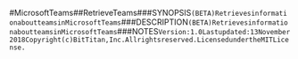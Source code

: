 #MicrosoftTeams##RetrieveTeams###SYNOPSIS```(BETA)RetrievesinformationaboutteamsinMicrosoftTeams```###DESCRIPTION```(BETA)RetrievesinformationaboutteamsinMicrosoftTeams```###NOTES```Version:1.0Lastupdated:13November2018Copyright(c)BitTitan,Inc.Allrightsreserved.LicensedundertheMITLicense.```
